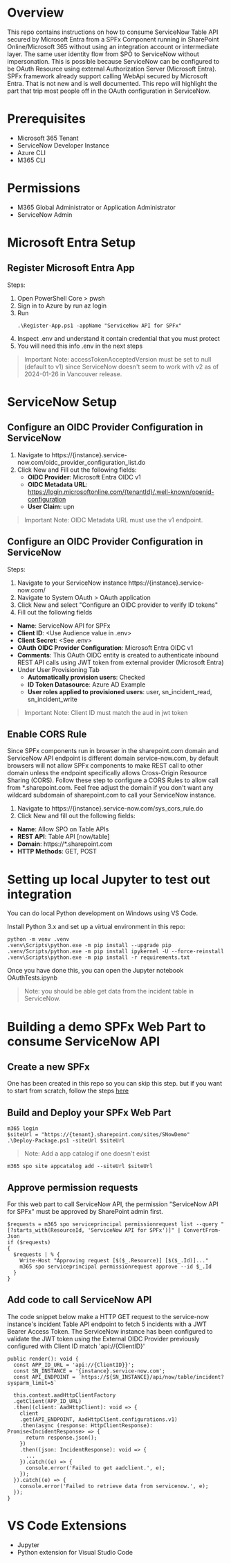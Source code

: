 # Overview
This repo contains instructions on how to consume ServiceNow Table API secured by Microsoft Entra from a SPFx Component running in SharePoint Online/Microsoft 365 without using an integration account or intermediate layer. The same user identity flow from SPO to ServiceNow without impersonation. This is possible because ServiceNow can be configured to be OAuth Resource using external Authorization Server (Microsoft Entra). SPFx framework already support calling WebApi secured by Microsoft Entra. That is not new and is well documented. This repo will highlight the part that trip most people off in the OAuth configuration in ServiceNow. 

# Prerequisites
- Microsoft 365 Tenant
- ServiceNow Developer Instance
- Azure CLI
- M365 CLI

# Permissions
- M365 Global Administrator or Application Administrator
- ServiceNow Admin

# Microsoft Entra Setup
## Register Microsoft Entra App
Steps:
1. Open PowerShell Core > pwsh
2. Sign in to Azure by run az login
3. Run 
    ```
    .\Register-App.ps1 -appName "ServiceNow API for SPFx"
    ```
4. Inspect .env and understand it contain credential that you must protect
5. You will need this info .env in the next steps

> Important Note: accessTokenAcceptedVersion must be set to null (default to v1) since ServiceNow doesn't seem to work with v2 as of 2024-01-26 in Vancouver release.

# ServiceNow Setup
## Configure an OIDC Provider Configuration in ServiceNow
1. Navigate to https://{instance}.service-now.com/oidc_provider_configuration_list.do
2. Click New and Fill out the following fields:
    - **OIDC Provider**: Microsoft Entra OIDC v1
    - **OIDC Metadata URL**: https://login.microsoftonline.com/{tenantId}/.well-known/openid-configuration
    - **User Claim**: upn

> Important Note: OIDC Metadata URL must use the v1 endpoint. 

## Configure an OIDC Provider Configuration in ServiceNow
Steps:
1. Navigate to your ServiceNow instance https://{instance}.service-now.com/
2. Navigate to System OAuth > OAuth application
3. Click New and select "Configure an OIDC provider to verify ID tokens"
4. Fill out the following fields
- **Name**: ServiceNow API for SPFx
- **Client ID**: <Use Audience value in .env>
- **Client Secret**: <See .env>
- **OAuth OIDC Provider Configuration**: Microsoft Entra OIDC v1 <Created in previous step>
- **Comments**: This OAuth OIDC entity is created to authenticate inbound REST API calls using JWT token from external provider (Microsoft Entra)
- Under User Provisioning Tab
    - **Automatically provision users**: Checked
    - **ID Token Datasource**: Azure AD Example
    - **User roles applied to provisioned users**: user, sn_incident_read, sn_incident_write

> Important Note: Client ID must match the aud in jwt token 

## Enable CORS Rule 
Since SPFx components run in browser in the sharepoint.com domain and ServiceNow API endpoint is different domain service-now.com, by default browsers will not allow SPFx components to make REST call to other domain unless the endpoint specifically allows Cross-Origin Resource Sharing (CORS). Follow these step to configure a CORS Rules to allow call from *.sharepoint.com. Feel free adjust the domain if you don't want any wildcard subdomain of sharepoint.com to call your ServiceNow instance. 

1. Navigate to https://{instance}.service-now.com/sys_cors_rule.do
2. Click New and fill out the following fields:
 - **Name**: Allow SPO on Table APIs
 - **REST API**: Table API [now/table]
 - **Domain**: https://*.sharepoint.com
 - **HTTP Methods**: GET, POST

# Setting up local Jupyter to test out integration
You can do local Python development on Windows using VS Code. 

Install Python 3.x and set up a virtual environment in this repo:
```
python -m venv .venv
.venv\Scripts\python.exe -m pip install --upgrade pip
.venv/Scripts/python.exe -m pip install ipykernel -U --force-reinstall
.venv\Scripts\python.exe -m pip install -r requirements.txt
```
Once you have done this, you can open the Jupyter notebook OAuthTests.ipynb 

> Note: you should be able get data from the incident table in ServiceNow. 

# Building a demo SPFx Web Part to consume ServiceNow API

## Create a new SPFx
One has been created in this repo so you can skip this step. but if you want to start from scratch, follow the steps [here](https://learn.microsoft.com/en-us/sharepoint/dev/spfx/web-parts/get-started/build-a-hello-world-web-part)

## Build and Deploy your SPFx Web Part 

```
m365 login
$siteUrl = "https://{tenant}.sharepoint.com/sites/SNowDemo"
.\Deploy-Package.ps1 -siteUrl $siteUrl
```
> Note: Add a app catalog if one doesn't exist
```
m365 spo site appcatalog add --siteUrl $siteUrl
``` 

## Approve permission requests
For this web part to call ServiceNow API, the permission "ServiceNow API for SPFx" must be approved by SharePoint admin first. 

```
$requests = m365 spo serviceprincipal permissionrequest list --query "[?starts_with(ResourceId, 'ServiceNow API for SPFx')]" | ConvertFrom-Json
if ($requests)
{
  $requests | % {
    Write-Host "Approving request [$($_.Resource)] [$($_.Id)]..."    
    m365 spo serviceprincipal permissionrequest approve --id $_.Id
  }
}
```
## Add code to call ServiceNow API
The code snippet below make a HTTP GET request to the service-now instance's incident Table API endpoint to fetch 5 incidents with a JWT Bearer Access Token. 
The ServiceNow instance has been configured to validate the JWT token using the External OIDC Provider previously configured with Client ID match 'api://{ClientID}'
```
public render(): void {
  const APP_ID_URL = 'api://{ClientID}}';
  const SN_INSTANCE = '{instance}.service-now.com';
  const API_ENDPOINT = `https://${SN_INSTANCE}/api/now/table/incident?sysparm_limit=5`

  this.context.aadHttpClientFactory
  .getClient(APP_ID_URL)
  .then((client: AadHttpClient): void => {
    client
    .get(API_ENDPOINT, AadHttpClient.configurations.v1)
    .then(async (response: HttpClientResponse): Promise<IncidentResponse> => {
      return response.json();
    })
    .then((json: IncidentResponse): void => {      
      ...
    }).catch((e) => {
      console.error('Failed to get aadclient.', e);
    });  
  }).catch((e) => {
    console.error('Failed to retrieve data from servicenow.', e);
  });
}
```

# VS Code Extensions
- Jupyter
- Python extension for Visual Studio Code
